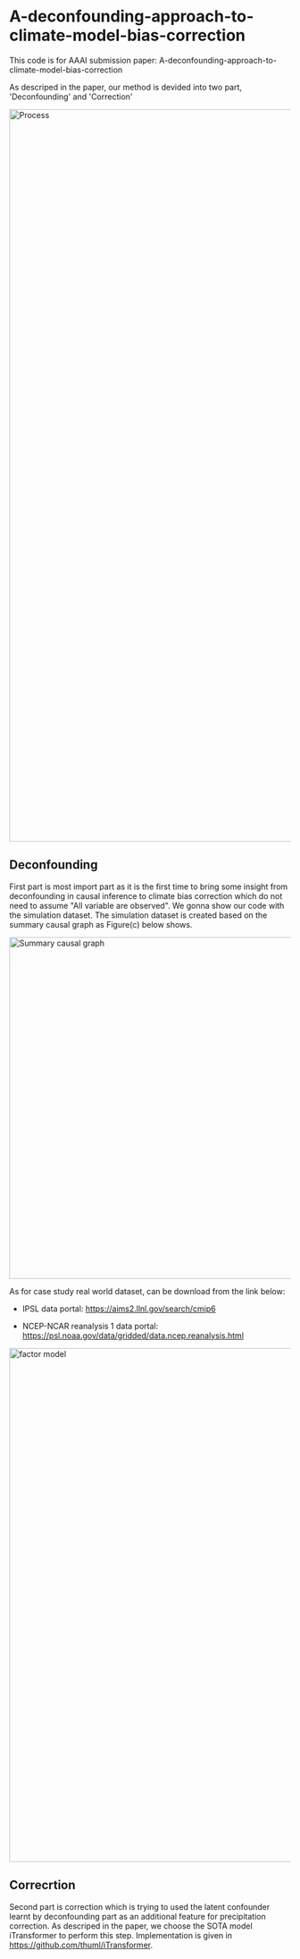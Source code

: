 # A-deconfounding-approach-to-climate-model-bias-correction

This code is for AAAI submission paper: A-deconfounding-approach-to-climate-model-bias-correction

As descriped in the paper, our method is devided into two part, 'Deconfounding' and 'Correction'

<img width="1310" alt="Process" src="https://github.com/user-attachments/assets/30942574-8fee-4c72-9e9e-54e71bf7daf1">


## Deconfounding

First part is most import part as it is the first time to bring some insight from deconfounding in causal inference to climate bias correction
which do not need to assume "All variable are observed". We gonna show our code with the simulation dataset. The simulation dataset is created 
based on the summary causal graph as Figure(c) below shows.


<img width="611" alt="Summary causal graph" src="https://github.com/user-attachments/assets/0e4ca3fe-4557-4a64-9e96-0b08765b9818">


As for case study real world dataset, can be download from the link below:

- IPSL data portal: https://aims2.llnl.gov/search/cmip6

- NCEP-NCAR reanalysis 1 data portal: https://psl.noaa.gov/data/gridded/data.ncep.reanalysis.html
  
<img width="919" alt="factor model" src="https://github.com/user-attachments/assets/2c382f0c-b689-4538-a59e-e08325dde1b7">

## Correcrtion

Second part is correction which is trying to used the latent confounder learnt by deconfounding part as an additional feature for precipitation 
correction. As descriped in the paper, we choose the SOTA model iTransformer to perform this step. Implementation is given in https://github.com/thuml/iTransformer.

